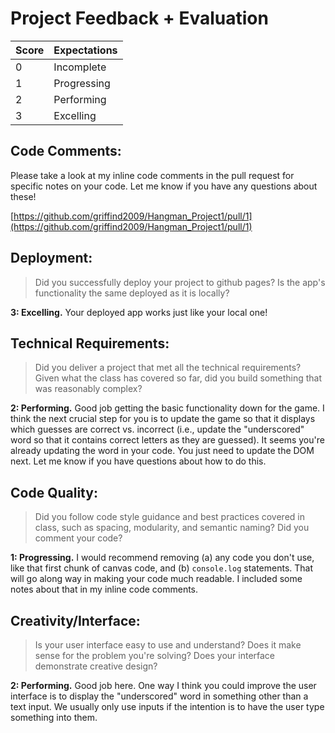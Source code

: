 # Project Feedback + Evaluation

| Score | Expectations |
| --- | --- |
| 0 | Incomplete |
| 1 | Progressing |
| 2 | Performing |
| 3 | Excelling |

## Code Comments:

Please take a look at my inline code comments in the pull request for specific notes on your code. Let me know if you have any questions about these!

[https://github.com/griffind2009/Hangman_Project1/pull/1](https://github.com/griffind2009/Hangman_Project1/pull/1)

## Deployment:

> Did you successfully deploy your project to github pages? Is the app's functionality the same deployed as it is locally?

**3: Excelling.** Your deployed app works just like your local one!

## Technical Requirements:

> Did you deliver a project that met all the technical requirements? Given what the class has covered so far, did you build something that was reasonably complex?

**2: Performing.** Good job getting the basic functionality down for the game. I think the next crucial step for you is to update the game so that it displays which guesses are correct vs. incorrect (i.e., update the "underscored" word so that it contains correct letters as they are guessed). It seems you're already updating the word in your code. You just need to update the DOM next. Let me know if you have questions about how to do this.

## Code Quality:

> Did you follow code style guidance and best practices covered in class, such as spacing, modularity, and semantic naming? Did you comment your code?

**1: Progressing.** I would recommend removing (a) any code you don't use, like that first chunk of canvas code, and (b) `console.log` statements. That will go along way in making your code much readable. I included some notes about that in my inline code comments.

## Creativity/Interface:

> Is your user interface easy to use and understand? Does it make sense for the problem you're solving? Does your interface demonstrate creative design?

**2: Performing.** Good job here. One way I think you could improve the user interface is to display the "underscored" word in something other than a text input. We usually only use inputs if the intention is to have the user type something into them.

